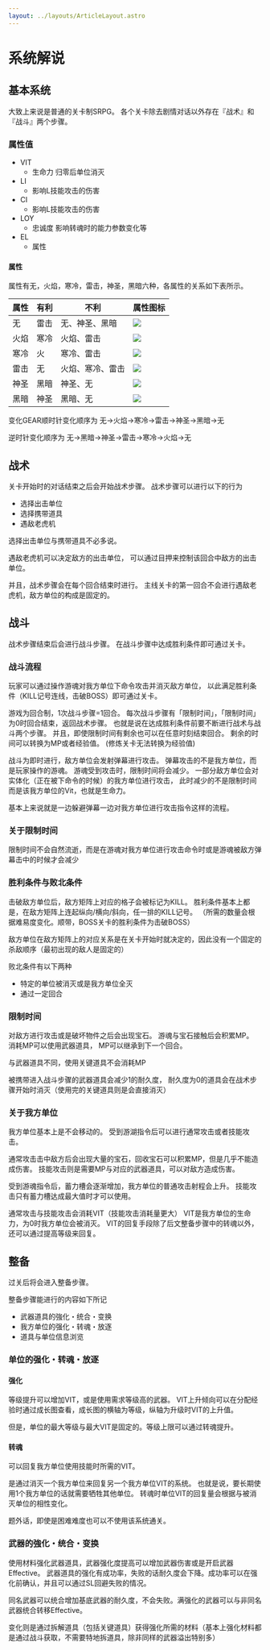 ```yaml
---
layout: ../layouts/ArticleLayout.astro
---
```

# 系统解说

## 基本系统 

大致上来说是普通的关卡制SRPG。
各个关卡除去剧情对话以外存在『战术』和『战斗』两个步骤。

### 属性值

- VIT
  - 生命力 归零后单位消灭
- LI
  - 影响L技能攻击的伤害
- CI
  - 影响L技能攻击的伤害
- LOY
  - 忠诚度 影响转魂时的能力参数变化等
- EL
  - 属性

#### 属性

属性有无，火焰，寒冷，雷击，神圣，黑暗六种，各属性的关系如下表所示。

|属性|有利|不利|属性图标|
|---|---|---|---|
|无|雷击|无、神圣、黑暗|![](./image/icon_neutral.png)|
|火焰|寒冷|火焰、雷击|![](./image/icon_fire.png)|
|寒冷|火|寒冷、雷击|![](./image/icon_ice.png)|
|雷击|无|火焰、寒冷、雷击|![](./image/icon_lightning.png)|
|神圣|黑暗|神圣、无|![](./image/icon_sanctity.png)|
|黑暗|神圣|黑暗、无|![](./image/icon_darkness.png)|

变化GEAR顺时针变化顺序为 无→火焰→寒冷→雷击→神圣→黑暗→无

逆时针变化顺序为 无→黑暗→神圣→雷击→寒冷→火焰→无

## 战术 

关卡开始时的对话结束之后会开始战术步骤。
战术步骤可以进行以下的行为
- 选择出击单位
- 选择携带道具
- 遇敌老虎机

选择出击单位与携带道具不必多说。

遇敌老虎机可以决定敌方的出击单位，
可以通过目押来控制该回合中敌方的出击单位。

并且，战术步骤会在每个回合结束时进行。
主线关卡的第一回合不会进行遇敌老虎机，敌方单位的构成是固定的。

## 战斗 

战术步骤结束后会进行战斗步骤。
在战斗步骤中达成胜利条件即可通过关卡。

### 战斗流程

玩家可以通过操作游魂对我方单位下命令攻击并消灭敌方单位，
以此满足胜利条件（KILL记号连线，击破BOSS）即可通过关卡。

游戏为回合制，1次战斗步骤=1回合。
每次战斗步骤有「限制时间」，「限制时间」为0时回合结束，返回战术步骤。
也就是说在达成胜利条件前要不断进行战术与战斗两个步骤。
并且，即使限制时间有剩余也可以在任意时刻结束回合。
剩余的时间可以转换为MP或者经验值。
(修炼关卡无法转换为经验值)

战斗为即时进行，敌方单位会发射弹幕进行攻击。
弹幕攻击的不是我方单位，而是玩家操作的游魂。
游魂受到攻击时，限制时间将会减少。
一部分敌方单位会对实体化（正在被下命令的时候）的我方单位进行攻击，
此时减少的不是限制时间而是该我方单位的Vit，也就是生命力。

基本上来说就是一边躲避弹幕一边对我方单位进行攻击指令这样的流程。

### 关于限制时间 

限制时间不会自然流逝，而是在游魂对我方单位进行攻击命令时或是游魂被敌方弹幕击中的时候才会减少


### 胜利条件与败北条件

击破敌方单位后，敌方矩阵上对应的格子会被标记为KILL。
胜利条件基本上都是，在敌方矩阵上连起纵向/横向/斜向，任一排的KILL记号。
（所需的数量会根据难易度变化。顺带，BOSS关卡的胜利条件为击破BOSS）

敌方单位在敌方矩阵上的对应关系是在关卡开始时就决定的，因此没有一个固定的杀敌顺序（最初出现的敌人是固定的）

败北条件有以下两种
- 特定的单位被消灭或是我方单位全灭
- 通过一定回合

### 限制时间 

对敌方进行攻击或是破坏物件之后会出现宝石。
游魂与宝石接触后会积累MP。
消耗MP可以使用武器道具，
MP可以继承到下一个回合。

与武器道具不同，使用关键道具不会消耗MP

被携带进入战斗步骤的武器道具会减少1的耐久度，
耐久度为0的道具会在战术步骤开始时消灭（使用完的关键道具则是会直接消灭）

### 关于我方单位

我方单位基本上是不会移动的。
受到游湖指令后可以进行通常攻击或者技能攻击。

通常攻击击中敌方后会出现大量的宝石，回收宝石可以积累MP，但是几乎不能造成伤害。
技能攻击则是需要MP与对应的武器道具，可以对敌方造成伤害。

受到游魂指令后，蓄力槽会逐渐增加，我方单位的普通攻击射程会上升。
技能攻击只有蓄力槽达成最大值时才可以使用。

通常攻击与技能攻击会消耗VIT（技能攻击消耗量更大）
VIT是我方单位的生命力，为0时我方单位会被消灭。
VIT的回复手段除了后文整备步骤中的转魂以外，还可以通过提高等级来回复。

## 整备 

过关后将会进入整备步骤。

整备步骤能进行的内容如下所记

- 武器道具的強化・统合・变换
- 我方单位的强化・转魂・放逐
- 道具与单位信息浏览

### 单位的强化・转魂・放逐

#### 强化 

等级提升可以增加VIT，或是使用需求等级高的武器。
VIT上升倾向可以在分配经验时通过成长图查看，成长图的横轴为等级，纵轴为升级时VIT的上升值。

但是，单位的最大等级与最大VIT是固定的。等级上限可以通过转魂提升。

#### 转魂 

可以回复我方单位使用技能时所需的VIT。

是通过消灭一个我方单位来回复另一个我方单位VIT的系统。
也就是说，要长期使用1个我方单位的话就需要牺牲其他单位。
转魂时单位VIT的回复量会根据与被消灭单位的相性变化。

题外话，即使是困难难度也可以不使用该系统通关。

### 武器的強化・统合・变换 

使用材料强化武器道具，武器强化度提高可以增加武器伤害或是开启武器Effective。
武器道具的强化有成功率，失败的话耐久度会下降。成功率可以在强化前确认，并且可以通过SL回避失败的情况。

同名武器可以统合增加基底武器的耐久度，不会失败。满强化的武器可以与非同名武器统合转移Effective。

变化则是通过拆解道具（包括关键道具）获得强化所需的材料（基本上强化材料都是通过战斗获取，不需要特地拆道具，除非同样的武器溢出特别多）